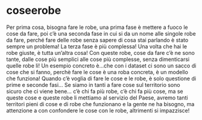 # coseerobe
Per prima cosa, bisogna fare le robe, una prima fase è mettere a fuoco le cose da fare, poi c’è una seconda fase in cui si da un nome alle singole robe da fare, perché fare delle robe senza sapere di cosa stai parlando è stato sempre un problema! La terza fase è più complessa! Una volta che hai le robe giuste, è tutta un’altra cosa! Con queste robe, cose da fare c’è ne sono tante, dalle cose più semplici alle cose più complesse, senza dimenticarsi quelle robe li! Un esempio concreto è…che con i dataset ci sono un sacco di cose che si fanno, perchè fare le cose è una roba concreta, è un modello che funziona! Quando c’è voglia di fare le cose e le robe, è solo questione di prime e seconde fasi… Se siamo in tanti a fare cose sul territorio sono sicuro che ci viene bene… c’è chi fa più robe, c’è chi fa più cose, ma se queste cose e queste robe li mettiamo al servizio del Paese, avremo tanti territori pieni di cose e di robe che funzionano e la gente ne ha bisogno, ma attenzione a con confondere le cose con le robe, altrimenti si impazzisce!
